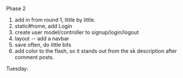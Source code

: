 Phase 2
1. add in from round 1, little by little. 
2. static#home, add Login
3. create user model/controller to signup/login/logout
4. layout -- add a navbar 
5. save often, do little bits
6. add color to the flash, so it stands out from the  sk description after comment posts. 


Tuesday: 

  
